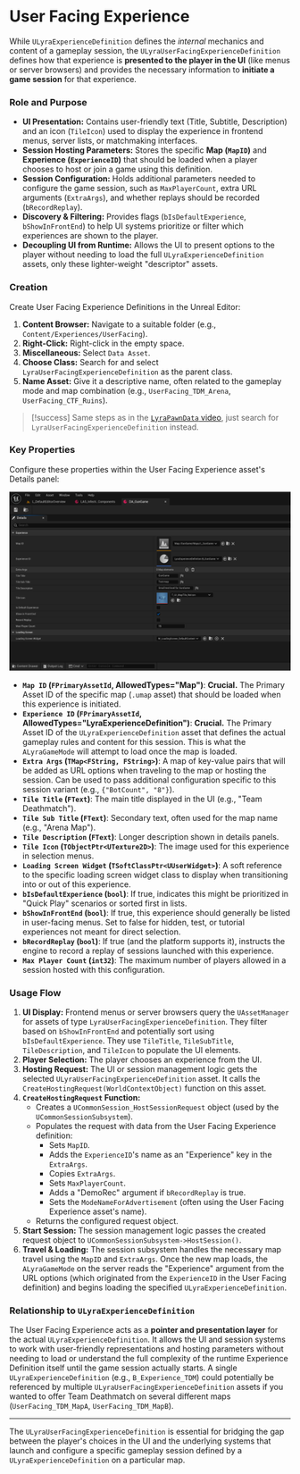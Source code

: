 # User Facing Experience

While `ULyraExperienceDefinition` defines the _internal_ mechanics and content of a gameplay session, the `ULyraUserFacingExperienceDefinition` defines how that experience is **presented to the player in the UI** (like menus or server browsers) and provides the necessary information to **initiate a game session** for that experience.

### Role and Purpose

* **UI Presentation:** Contains user-friendly text (Title, Subtitle, Description) and an icon (`TileIcon`) used to display the experience in frontend menus, server lists, or matchmaking interfaces.
* **Session Hosting Parameters:** Stores the specific **Map (`MapID`)** and **Experience (`ExperienceID`)** that should be loaded when a player chooses to host or join a game using this definition.
* **Session Configuration:** Holds additional parameters needed to configure the game session, such as `MaxPlayerCount`, extra URL arguments (`ExtraArgs`), and whether replays should be recorded (`bRecordReplay`).
* **Discovery & Filtering:** Provides flags (`bIsDefaultExperience`, `bShowInFrontEnd`) to help UI systems prioritize or filter which experiences are shown to the player.
* **Decoupling UI from Runtime:** Allows the UI to present options to the player without needing to load the full `ULyraExperienceDefinition` assets, only these lighter-weight "descriptor" assets.

### Creation

Create User Facing Experience Definitions in the Unreal Editor:

1. **Content Browser:** Navigate to a suitable folder (e.g., `Content/Experiences/UserFacing`).
2. **Right-Click:** Right-click in the empty space.
3. **Miscellaneous:** Select `Data Asset`.
4. **Choose Class:** Search for and select `LyraUserFacingExperienceDefinition` as the parent class.
5. **Name Asset:** Give it a descriptive name, often related to the gameplay mode and map combination (e.g., `UserFacing_TDM_Arena`, `UserFacing_CTF_Ruins`).

> [!success]
> Same steps as in the [`LyraPawnData` video](lyrapawndata.md#creation), just search for `LyraUserFacingExperienceDefinition` instead.&#x20;

### Key Properties

Configure these properties within the User Facing Experience asset's Details panel:

<img src=".gitbook/assets/image (115).png" alt="" title="Gungame user facing experience definition">

* **`Map ID` (`FPrimaryAssetId`, AllowedTypes="Map")**: **Crucial.** The Primary Asset ID of the specific map (`.umap` asset) that should be loaded when this experience is initiated.
* **`Experience ID` (`FPrimaryAssetId`, AllowedTypes="LyraExperienceDefinition")**: **Crucial.** The Primary Asset ID of the `ULyraExperienceDefinition` asset that defines the actual gameplay rules and content for this session. This is what the `ALyraGameMode` will attempt to load once the map is loaded.
* **`Extra Args` (`TMap<FString, FString>`)**: A map of key-value pairs that will be added as URL options when traveling to the map or hosting the session. Can be used to pass additional configuration specific to this session variant (e.g., `{"BotCount", "8"}`).
* **`Tile Title` (`FText`)**: The main title displayed in the UI (e.g., "Team Deathmatch").
* **`Tile Sub Title` (`FText`)**: Secondary text, often used for the map name (e.g., "Arena Map").
* **`Tile Description` (`FText`)**: Longer description shown in details panels.
* **`Tile Icon` (`TObjectPtr<UTexture2D>`)**: The image used for this experience in selection menus.
* **`Loading Screen Widget` (`TSoftClassPtr<UUserWidget>`)**: A soft reference to the specific loading screen widget class to display when transitioning into or out of this experience.
* **`bIsDefaultExperience` (`bool`)**: If true, indicates this might be prioritized in "Quick Play" scenarios or sorted first in lists.
* **`bShowInFrontEnd` (`bool`)**: If true, this experience should generally be listed in user-facing menus. Set to false for hidden, test, or tutorial experiences not meant for direct selection.
* **`bRecordReplay` (`bool`)**: If true (and the platform supports it), instructs the engine to record a replay of sessions launched with this experience.
* **`Max Player Count` (`int32`)**: The maximum number of players allowed in a session hosted with this configuration.

### Usage Flow

1. **UI Display:** Frontend menus or server browsers query the `UAssetManager` for assets of type `LyraUserFacingExperienceDefinition`. They filter based on `bShowInFrontEnd` and potentially sort using `bIsDefaultExperience`. They use `TileTitle`, `TileSubTitle`, `TileDescription`, and `TileIcon` to populate the UI elements.
2. **Player Selection:** The player chooses an experience from the UI.
3. **Hosting Request:** The UI or session management logic gets the selected `ULyraUserFacingExperienceDefinition` asset. It calls the `CreateHostingRequest(WorldContextObject)` function on this asset.
4. **`CreateHostingRequest` Function:**
   * Creates a `UCommonSession_HostSessionRequest` object (used by the `UCommonSessionSubsystem`).
   * Populates the request with data from the User Facing Experience definition:
     * Sets `MapID`.
     * Adds the `ExperienceID`'s name as an "Experience" key in the `ExtraArgs`.
     * Copies `ExtraArgs`.
     * Sets `MaxPlayerCount`.
     * Adds a "DemoRec" argument if `bRecordReplay` is true.
     * Sets the `ModeNameForAdvertisement` (often using the User Facing Experience asset's name).
   * Returns the configured request object.
5. **Start Session:** The session management logic passes the created request object to `UCommonSessionSubsystem->HostSession()`.
6. **Travel & Loading:** The session subsystem handles the necessary map travel using the `MapID` and `ExtraArgs`. Once the new map loads, the `ALyraGameMode` on the server reads the "Experience" argument from the URL options (which originated from the `ExperienceID` in the User Facing definition) and begins loading the specified `ULyraExperienceDefinition`.

### Relationship to `ULyraExperienceDefinition`

The User Facing Experience acts as a **pointer and presentation layer** for the actual `ULyraExperienceDefinition`. It allows the UI and session systems to work with user-friendly representations and hosting parameters without needing to load or understand the full complexity of the runtime Experience Definition itself until the game session actually starts. A single `ULyraExperienceDefinition` (e.g., `B_Experience_TDM`) could potentially be referenced by multiple `ULyraUserFacingExperienceDefinition` assets if you wanted to offer Team Deathmatch on several different maps (`UserFacing_TDM_MapA`, `UserFacing_TDM_MapB`).

***

The `ULyraUserFacingExperienceDefinition` is essential for bridging the gap between the player's choices in the UI and the underlying systems that launch and configure a specific gameplay session defined by a `ULyraExperienceDefinition` on a particular map.
